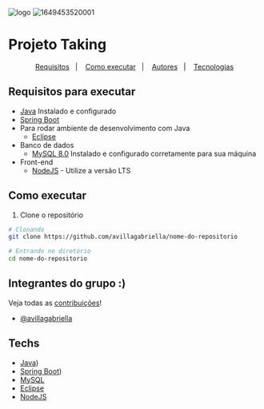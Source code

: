 ![logo](https://user-images.githubusercontent.com/104404136/234568173-e2c477bc-d89b-4869-b035-53cfcb9d9479.png) ![1649453520001](https://user-images.githubusercontent.com/104404136/234568270-3ba00698-3cfb-4e9e-8f41-2a766273a483.jpeg)

# Projeto Taking 

<p align="center">
  <a href="#requisitos-para-executar">Requisitos</a>&nbsp;&nbsp;&nbsp;|&nbsp;&nbsp;&nbsp;
  <a href="#como-executar">Como executar</a>&nbsp;&nbsp;&nbsp;|&nbsp;&nbsp;&nbsp;
  <a href="#autores">Autores</a>&nbsp;&nbsp;&nbsp;|&nbsp;&nbsp;&nbsp;
  <a href="#techs">Tecnologias</a>
</p>


## Requisitos para executar

-   [Java](https://www.oracle.com/java/technologies/javase/jdk19-archive-downloads.html) Instalado e configurado
-   [Spring Boot](https://start.spring.io/)
-   Para rodar ambiente de desenvolvimento com Java
    -   [Eclipse](https://www.eclipse.org/downloads/)
-   Banco de dados 
    -   [MySQL 8.0](https://www.mysql.com/downloads/) Instalado e configurado corretamente para sua máquina
-   Front-end 
    -   [NodeJS](https://nodejs.org/en/download/) - Utilize a versão LTS

## Como executar

1. Clone o repositório

```bash
# Clonando
git clone https://github.com/avillagabriella/nome-do-repositorio

# Entrando no diretório
cd nome-do-repositorio
```


## Integrantes do grupo :)
Veja todas as [contribuições](https://github.com/gusgalote/beacademy-devstart-ametista/graphs/contributors)!

-   [@avillagabriella](https://github.com/avillagabriella)

## Techs

-   [Java](https://www.oracle.com/java/technologies/javase/jdk19-archive-downloads.html))
-   [Spring Boot](https://start.spring.io/))
-   [MySQL](https://www.mysql.com/)
-   [Eclipse](https://www.eclipse.org/downloads/)
-   [NodeJS](https://nodejs.org/)

